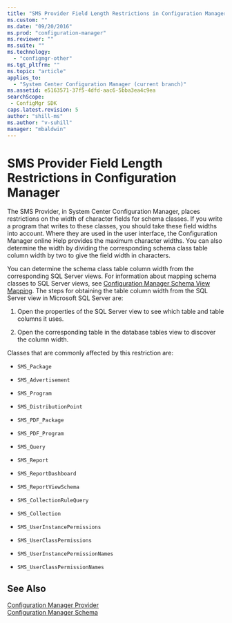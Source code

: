 ```yaml
---
title: "SMS Provider Field Length Restrictions in Configuration Manager"
ms.custom: ""
ms.date: "09/20/2016"
ms.prod: "configuration-manager"
ms.reviewer: ""
ms.suite: ""
ms.technology:
  - "configmgr-other"
ms.tgt_pltfrm: ""
ms.topic: "article"
applies_to:
  - "System Center Configuration Manager (current branch)"
ms.assetid: e5163571-37f5-4dfd-aac6-5bba3ea4c9easearchScope: - ConfigMgr SDK
caps.latest.revision: 5
author: "shill-ms"
ms.author: "v-suhill"
manager: "mbaldwin"
---
```

# SMS Provider Field Length Restrictions in Configuration Manager
The SMS Provider, in System Center Configuration Manager, places restrictions on the width of character fields for schema classes. If you write a program that writes to these classes, you should take these field widths into account. Where they are used in the user interface, the Configuration Manager online Help provides the maximum character widths. You can also determine the width by dividing the corresponding schema class table column width by two to give the field width in characters.  

 You can determine the schema class table column width from the corresponding SQL Server views. For information about mapping schema classes to SQL Server views, see [Configuration Manager Schema View Mapping](../../../develop/core/understand/configuration-manager-schema-view-mapping.md). The steps for obtaining the table column width from the SQL Server view in Microsoft SQL Server are:  

1.  Open the properties of the SQL Server view to see which table and table columns it uses.  

2.  Open the corresponding table in the database tables view to discover the column width.  

 Classes that are commonly affected by this restriction are:  

-   `SMS_Package`  

-   `SMS_Advertisement`  

-   `SMS_Program`  

-   `SMS_DistributionPoint`  

-   `SMS_PDF_Package`  

-   `SMS_PDF_Program`  

-   `SMS_Query`  

-   `SMS_Report`  

-   `SMS_ReportDashboard`  

-   `SMS_ReportViewSchema`  

-   `SMS_CollectionRuleQuery`  

-   `SMS_Collection`  

-   `SMS_UserInstancePermissions`  

-   `SMS_UserClassPermissions`  

-   `SMS_UserInstancePermissionNames`  

-   `SMS_UserClassPermissionNames`  

## See Also  
 [Configuration Manager Provider](../../../develop/core/understand/sms-provider-in-configuration-manager.md)   
 [Configuration Manager Schema](../../../develop/core/understand/configuration-manager-schema.md)
